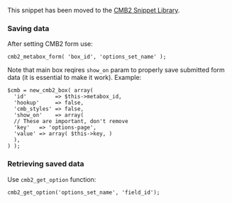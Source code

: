 This snippet has been moved to the [CMB2 Snippet Library](https://github.com/WebDevStudios/CMB2-Snippet-Library/tree/master/options-and-settings-pages).


### Saving data
After setting CMB2 form use:
```
cmb2_metabox_form( 'box_id', 'options_set_name' );
```

Note that main box reqires `show_on` param to properly save submitted form data (it is essential to make it work).
Example:
```
$cmb = new_cmb2_box( array(
  'id'         => $this->metabox_id,
  'hookup'     => false,
  'cmb_styles' => false,
  'show_on'    => array(
  // These are important, don't remove
  'key'   => 'options-page',
  'value' => array( $this->key, )
  ),
) );
```

### Retrieving saved data
Use `cmb2_get_option` function:
```
cmb2_get_option('options_set_name', 'field_id');
```
